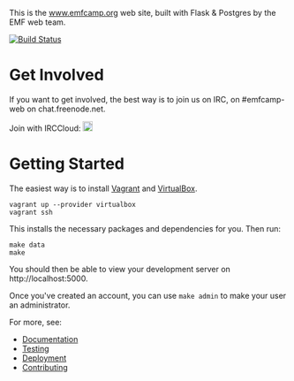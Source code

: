 This is the www.emfcamp.org web site, built with Flask & Postgres by the 
EMF web team.

[![Build Status](https://travis-ci.org/emfcamp/Website.svg?branch=master)](https://travis-ci.org/emfcamp/Website)

Get Involved
============

If you want to get involved, the best way is to join us on IRC, on #emfcamp-web on chat.freenode.net.

Join with IRCCloud: <a href="https://www.irccloud.com/invite?channel=%23emfcamp-web&amp;hostname=irc.freenode.net&amp;port=6697&amp;ssl=1" target="_blank"><img src="https://www.irccloud.com/invite-svg?channel=%23emfcamp-web&amp;hostname=irc.freenode.net&amp;port=6697&amp;ssl=1" height="18"></a>

Getting Started
===============

The easiest way is to install [Vagrant](https://www.vagrantup.com/) and
[VirtualBox](https://www.virtualbox.org/).

```
vagrant up --provider virtualbox
vagrant ssh
```

This installs the necessary packages and dependencies for you. Then run:

```
make data
make
```
You should then be able to view your development server on http://localhost:5000.

Once you've created an account, you can use `make admin` to make your user an administrator.

For more, see:

* [Documentation](docs/documentation.md)
* [Testing](docs/testing.md)
* [Deployment](docs/deployment.md)
* [Contributing](docs/contributing.md)

